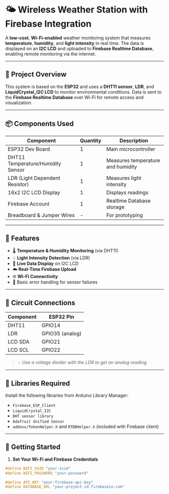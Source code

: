 # 🌤️ Wireless Weather Station with Firebase Integration

A **low-cost**, **Wi-Fi-enabled** weather monitoring system that measures **temperature**, **humidity**, and **light intensity** in real time. The data is displayed on an **I2C LCD** and uploaded to **Firebase Realtime Database**, enabling remote monitoring via the internet.

---

## 📸 Project Overview

This system is based on the **ESP32** and uses a **DHT11 sensor**, **LDR**, and **LiquidCrystal_I2C LCD** to monitor environmental conditions. Data is sent to the **Firebase Realtime Database** over Wi-Fi for remote access and visualization.

---

## 📦 Components Used

| Component              | Quantity | Description                               |
|------------------------|----------|-------------------------------------------|
| ESP32 Dev Board        | 1        | Main microcontroller                      |
| DHT11 Temperature/Humidity Sensor | 1 | Measures temperature and humidity        |
| LDR (Light Dependent Resistor)    | 1 | Measures light intensity                 |
| 16x2 I2C LCD Display   | 1        | Displays readings                        |
| Firebase Account       | 1        | Realtime Database storage                 |
| Breadboard & Jumper Wires | -     | For prototyping                          |

---

## 📲 Features

- 🌡️ **Temperature & Humidity Monitoring** (via DHT11)
- 💡 **Light Intensity Detection** (via LDR)
- 🔁 **Live Data Display** on I2C LCD
- ☁️ **Real-Time Firebase Upload**
- 🌐 **Wi-Fi Connectivity**
- 🔧 Basic error handling for sensor failures

---

## 🔧 Circuit Connections

| Component | ESP32 Pin |
|----------|-----------|
| DHT11    | GPIO14    |
| LDR      | GPIO35 (analog) |
| LCD SDA  | GPIO21    |
| LCD SCL  | GPIO22    |

> 💡 *Use a voltage divider with the LDR to get an analog reading.*

---

## 🧰 Libraries Required

Install the following libraries from Arduino Library Manager:

- `Firebase_ESP_Client`
- `LiquidCrystal_I2C`
- `DHT sensor library`
- `Adafruit Unified Sensor`
- `addons/TokenHelper.h` and `RTDBHelper.h` (included with Firebase client)

---

## 🚀 Getting Started

1. **Set Your Wi-Fi and Firebase Credentials**

```cpp
#define WIFI_SSID "your-ssid"
#define WIFI_PASSWORD "your-password"

#define API_KEY "your-firebase-api-key"
#define DATABASE_URL "your-project-id.firebaseio.com"
